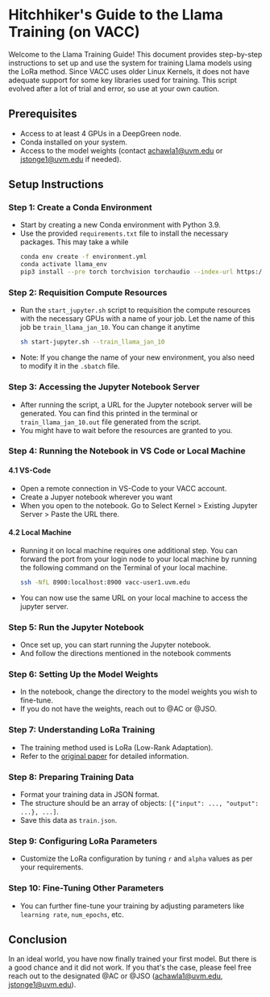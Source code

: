 # Hitchhiker's Guide to the Llama Training (on VACC)

Welcome to the Llama Training Guide! This document provides step-by-step instructions to set up and use the system for training Llama models using the LoRa method. Since VACC uses older Linux Kernels, it does not have adequate support for some key libraries used for training. This script evolved after a lot of trial and error, so use at your own caution.

## Prerequisites
- Access to at least 4 GPUs in a DeepGreen node.
- Conda installed on your system.
- Access to the model weights (contact achawla1@uvm.edu or jstonge1@uvm.edu if needed).

## Setup Instructions

### Step 1: Create a Conda Environment
- Start by creating a new Conda environment with Python 3.9.
- Use the provided `requirements.txt` file to install the necessary packages. This may take a while
    ```bash
    conda env create -f environment.yml
    conda activate llama_env
    pip3 install --pre torch torchvision torchaudio --index-url https://download.pytorch.org/whl/nightly/cu121
    ```

### Step 2: Requisition Compute Resources
- Run the `start_jupyter.sh` script to requisition the compute resources with the necessary GPUs with a name of your job. Let the name of this job be `train_llama_jan_10`. You can change it anytime
    ```bash
    sh start-jupyter.sh --train_llama_jan_10
    ```
- Note: If you change the name of your new environment, you also need to modify it in the `.sbatch` file.

### Step 3: Accessing the Jupyter Notebook Server
- After running the script, a URL for the Jupyter notebook server will be generated. You can find this printed in the terminal or `train_llama_jan_10.out` file generated from the script.
- You might have to wait before the resources are granted to you.

### Step 4: Running the Notebook in VS Code or Local Machine
#### 4.1 VS-Code
- Open a remote connection in VS-Code to your VACC account.
- Create a Jupyer notebook wherever you want
- When you open to the notebook. Go to Select Kernel > Existing Jupyter Server > Paste the URL there.
#### 4.2 Local Machine
- Running it on local machine requires one additional step. You can forward the port from your login node to your local machine by running the following command on the Terminal of your local machine.
    ```bash
    ssh -NfL 8900:localhost:8900 vacc-user1.uvm.edu
    ```
- You can now use the same URL on your local machine to access the jupyter server.

### Step 5: Run the Jupyter Notebook
- Once set up, you can start running the Jupyter notebook.
- And follow the directions mentioned in the notebook comments

### Step 6: Setting Up the Model Weights
- In the notebook, change the directory to the model weights you wish to fine-tune.
- If you do not have the weights, reach out to @AC or @JSO.

### Step 7: Understanding LoRa Training
- The training method used is LoRa (Low-Rank Adaptation).
- Refer to the [original paper](https://arxiv.org/pdf/2106.09685.pdf) for detailed information.

### Step 8: Preparing Training Data
- Format your training data in JSON format.
- The structure should be an array of objects: `[{"input": ..., "output": ...}, ...]`.
- Save this data as `train.json`.

### Step 9: Configuring LoRa Parameters
- Customize the LoRa configuration by tuning `r` and `alpha` values as per your requirements.

### Step 10: Fine-Tuning Other Parameters
- You can further fine-tune your training by adjusting parameters like `learning rate`, `num_epochs`, etc.

## Conclusion
In an ideal world, you have now finally trained your first model. But there is a good chance and it did not work. If you that's the case, please feel free reach out to the designated @AC or @JSO (achawla1@uvm.edu, jstonge1@uvm.edu).
